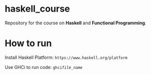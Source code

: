 # haskell_course
Repository for the course on **Haskell** and **Functional Programming**. 

# How to run

Install Haskell Platform:  ` https://www.haskell.org/platform `

Use GHCi to run code:  ` ghci `*`file_name `*
